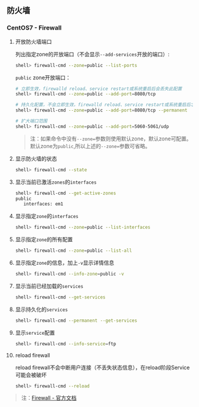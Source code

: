 ## 防火墙

### CentOS7 - Firewall

1. 开放防火墙端口

    列出指定zone的开放端口（不会显示`--add-services`开放的端口）:
	```bash
	shell> firewall-cmd --zone=public --list-ports
	```
	
	`public` zone开放端口：
    ```bash
    # 立即生效，firewalld reload、service restart或系统重启后会丢失此配置
    shell> firewall-cmd --zone=public --add-port=8080/tcp
 
    # 持久化配置，不会立即生效，firewalld reload、service restart或系统重启后才会生效
    shell> firewall-cmd --zone=public --add-port=8080/tcp --permanent
 
    # 扩大端口范围
    shell> firewall-cmd --zone=public --add-port=5060-5061/udp
    ```
    
    > 注：如果命令中没有`--zone=`参数则使用默认zone，默认zone可配置。默认zone为`public`,所以上述的`--zone=`参数可省略。

1. 显示防火墙的状态

	```bash
	shell> firewall-cmd --state
	```

1. 显示当前已激活`zones`的`interfaces`

    ```bash
    shell> firewall-cmd --get-active-zones
    public
       interfaces: em1
    ```

1. 显示指定`zone`的`interfaces`

    ```bash
    shell> firewall-cmd --zone=public --list-interfaces
    ```

1. 显示指定`zone`的所有配置

    ```bash
    shell> firewall-cmd --zone=public --list-all
    ```

1. 显示指定`zone`的信息，加上`-v`显示详情信息

    ```bash
    shell> firewall-cmd --info-zone=public -v
    ```

1. 显示当前已经加载的`services`

    ```bash
    shell> firewall-cmd --get-services
    ```

1. 显示持久化的`services`

    ```bash
    shell> firewall-cmd --permanent --get-services
    ```

1. 显示`service`配置

    ```bash
    shell> firewall-cmd --info-service=ftp
    ```

1. reload firewall
    
    reload firewall不会中断用户连接（不丢失状态信息），在reload阶段Service可能会被破坏
    ```bash
    shell> firewall-cmd --reload
    ```

> 注：[Firewall - 官方文档](https://access.redhat.com/documentation/en-us/red_hat_enterprise_linux/7/html-single/security_guide/index#sec-Using_Firewalls)
